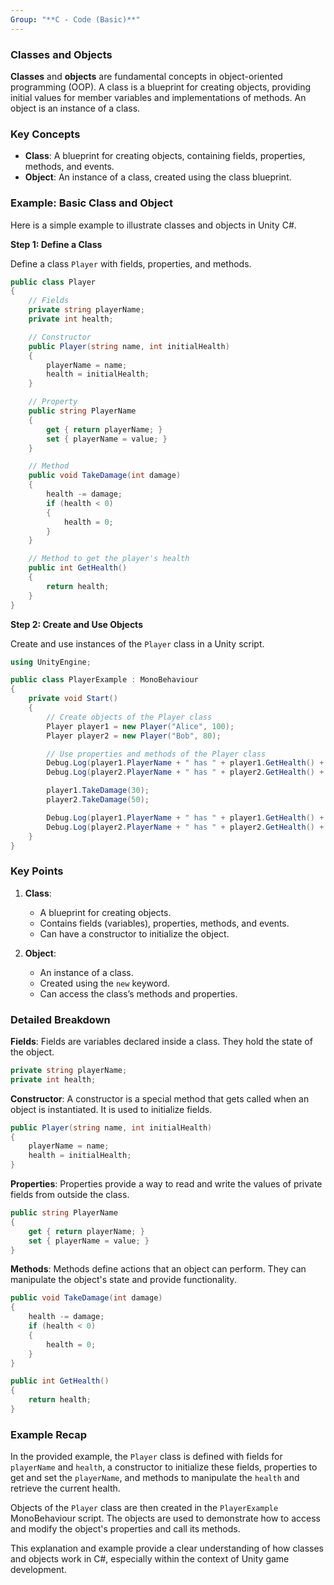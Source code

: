 ```yaml
---
Group: "**C - Code (Basic)**"
---
```



### Classes and Objects

**Classes** and **objects** are fundamental concepts in object-oriented programming (OOP). A class is a blueprint for creating objects, providing initial values for member variables and implementations of methods. An object is an instance of a class.

### Key Concepts

- **Class**: A blueprint for creating objects, containing fields, properties, methods, and events.
- **Object**: An instance of a class, created using the class blueprint.

### Example: Basic Class and Object

Here is a simple example to illustrate classes and objects in Unity C#.

**Step 1: Define a Class**

Define a class `Player` with fields, properties, and methods.

```csharp
public class Player
{
    // Fields
    private string playerName;
    private int health;

    // Constructor
    public Player(string name, int initialHealth)
    {
        playerName = name;
        health = initialHealth;
    }

    // Property
    public string PlayerName
    {
        get { return playerName; }
        set { playerName = value; }
    }

    // Method
    public void TakeDamage(int damage)
    {
        health -= damage;
        if (health < 0)
        {
            health = 0;
        }
    }

    // Method to get the player's health
    public int GetHealth()
    {
        return health;
    }
}
```

**Step 2: Create and Use Objects**

Create and use instances of the `Player` class in a Unity script.

```csharp
using UnityEngine;

public class PlayerExample : MonoBehaviour
{
    private void Start()
    {
        // Create objects of the Player class
        Player player1 = new Player("Alice", 100);
        Player player2 = new Player("Bob", 80);

        // Use properties and methods of the Player class
        Debug.Log(player1.PlayerName + " has " + player1.GetHealth() + " health.");
        Debug.Log(player2.PlayerName + " has " + player2.GetHealth() + " health.");

        player1.TakeDamage(30);
        player2.TakeDamage(50);

        Debug.Log(player1.PlayerName + " has " + player1.GetHealth() + " health after taking damage.");
        Debug.Log(player2.PlayerName + " has " + player2.GetHealth() + " health after taking damage.");
    }
}
```

### Key Points

1. **Class**:
   - A blueprint for creating objects.
   - Contains fields (variables), properties, methods, and events.
   - Can have a constructor to initialize the object.

2. **Object**:
   - An instance of a class.
   - Created using the `new` keyword.
   - Can access the class’s methods and properties.

### Detailed Breakdown

**Fields**:
Fields are variables declared inside a class. They hold the state of the object.

```csharp
private string playerName;
private int health;
```

**Constructor**:
A constructor is a special method that gets called when an object is instantiated. It is used to initialize fields.

```csharp
public Player(string name, int initialHealth)
{
    playerName = name;
    health = initialHealth;
}
```

**Properties**:
Properties provide a way to read and write the values of private fields from outside the class.

```csharp
public string PlayerName
{
    get { return playerName; }
    set { playerName = value; }
}
```

**Methods**:
Methods define actions that an object can perform. They can manipulate the object's state and provide functionality.

```csharp
public void TakeDamage(int damage)
{
    health -= damage;
    if (health < 0)
    {
        health = 0;
    }
}

public int GetHealth()
{
    return health;
}
```

### Example Recap

In the provided example, the `Player` class is defined with fields for `playerName` and `health`, a constructor to initialize these fields, properties to get and set the `playerName`, and methods to manipulate the `health` and retrieve the current health.

Objects of the `Player` class are then created in the `PlayerExample` MonoBehaviour script. The objects are used to demonstrate how to access and modify the object's properties and call its methods.

This explanation and example provide a clear understanding of how classes and objects work in C#, especially within the context of Unity game development.